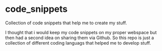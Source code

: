 # code_snippets
Collection of code snippets that help me to create my stuff.

I thought that i would keep my code snippets on my proper webspace but then had a second idea on sharing them via Github. So this repo is just a collection of different coding languags that helped me to develop stuff.
